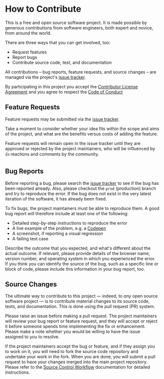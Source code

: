 # How to Contribute

This is a free and open source software project. It is made possible by generous contributions from software engineers, both expert and novice, from around the world. 

There are three ways that you can get involved, too:

- Request features
- Report bugs
- Contribute source code, test, and documentation

All contributions – bug reports, feature requests, and source changes – are managed via the project's [issue tracker][1]. 

By participating in this project you accept the [Contributor License Agreement](cla.md) and you agree to respect the [Code of Conduct](code_of_conduct.md)

## Feature Requests

Feature requests may be submitted via the [issue tracker][1].

Take a moment to consider whether your idea fits within the scope and aims of the project, and what are the benefits versus costs of adding the feature.

Feature requests will remain open in the issue tracker until they are approved or rejected by the project maintainers, who will be influenced by :+1: reactions and comments by the community.

## Bug Reports

Before reporting a bug, please search the [issue tracker][1] to see if the bug has been reported already. Also, please checkout the ``prod`` (production) branch and try to reproduce the error. If the bug does not exist in the very latest iteration of the software, it has already been fixed.

To fix bugs, the project maintainers must be able to reproduce them. A good bug report will therefore include at least one of the following:

- Detailed step-by-step instructions to reproduce the error
- A live example of the problem, e.g. a [Codepen](http://codepen.io/)
- A screenshot, if reporting a visual regression
- A failing test case

Describe the outcome that you expected, and what's different about the actual outcome. If relevant, please provide details of the browser name, version number, and operating system in which you experienced the error. If you think you can identify the source of the bug, such as a specific line or block of code, please include this information in your bug report, too.

## Source Changes

The ultimate way to contribute to this project — indeed, to _any_ open source software project — is to contribute material changes to its source code, tests, and documentation. This is done using the pull request (PR) system.

Please raise an issue before making a pull request. The project maintainers will review your bug report or feature request, and they will accept or reject it before someone spends time implementing the fix or enhancement. Please make a note whether you would be willing to have the issue assigned to you to resolve.

If the project maintainers accept the bug or feature, and if they assign you to work on it, you will need to fork the source code repository and undertake your work in the fork. When you are done, you will submit a pull request to have your changes merged into the main project repository. Please refer to the [Source Control Workflow](workflow.md) documentation for detailed instructions.


[1]: https://github.com/<user>/<project>/issues
